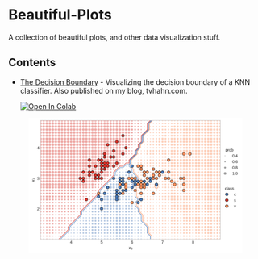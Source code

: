 # Beautiful-Plots
A collection of beautiful plots, and other data visualization stuff.



## Contents


   * [The Decision Boundary](https://github.com/tvhahn/Beautiful-Plots/blob/master/Decision%20Boundary/decision-boundary.ipynb) - Visualizing the decision boundary of a KNN classifier. Also published on my blog, tvhahn.com. 

      [![Open In Colab](https://colab.research.google.com/assets/colab-badge.svg)](https://colab.research.google.com/github/tvhahn/Beautiful-Plots/blob/master/Decision%Boundary/decision-boundary.ipynb)

<div style="text-align: left; ">
<figure>
       <img src="./Decision Boundary/img/knn.png" alt="knn decision boundary plot" style="background:none; border:none; box-shadow:none; text-align:center" width="500px"/>
</figure>
 </div>